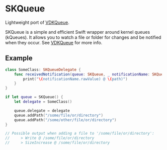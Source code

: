 # SKQueue
Lightweight port of [VDKQueue](https://github.com/bdkjones/VDKQueue).

SKQueue is a simple and efficient Swift wrapper around kernel queues (kQueues). It allows you to watch a file or folder for changes and be notified when they occur. See [VDKQueue](https://github.com/bdkjones/VDKQueue) for more info.

## Example
```swift
class SomeClass: SKQueueDelegate {
    func receivedNotification(queue: SKQueue, _ notificationName: SKQueueNotificationString, forPath path: String) {
        print("\(notificationName.rawValue) @ \(path)")
    }
}
```

```swift
if let queue = SKQueue() {
    let delegate = SomeClass()

    queue.delegate = delegate
    queue.addPath("/some/file/or/directory")
    queue.addPath("/some/other/file/or/directory")
}
```

```swift
// Possible output when adding a file to '/some/file/or/directory':
//     > Write @ /some/file/or/directory
//     > SizeIncrease @ /some/file/or/directory
```
